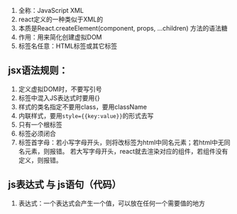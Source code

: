 1. 全称：JavaScript XML
2. react定义的一种类似于XML的
3. 本质是React.createElement(component, props, ...children) 方法的语法糖
4. 作用：用来简化创建虚拟DOM
5. 标签名任意：HTML标签或其它标签


## jsx语法规则：

1. 定义虚拟DOM时，不要写引号
2. 标签中混入JS表达式时要用{}
3. 样式的类名指定不要用class，要用className
4. 内联样式，要用`style={{key:value}}`的形式去写
5. 只有一个根标签
6. 标签必须闭合
7. 标签首字母：若小写字母开头，则将改标签为html中同名元素；若html中无同名元素，则报错。 若大写字母开头，react就去渲染对应的组件，若组件没有定义，则报错。

## js表达式 与 js语句（代码）

1. 表达式：一个表达式会产生一个值，可以放在任何一个需要值的地方
